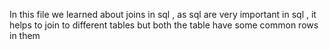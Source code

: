 In this file we learned about joins in sql , as sql are very important in sql , it helps to join to different tables 
but both the table have some common rows in them
